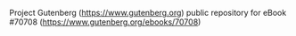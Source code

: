 Project Gutenberg (https://www.gutenberg.org) public repository for
eBook #70708 (https://www.gutenberg.org/ebooks/70708)
